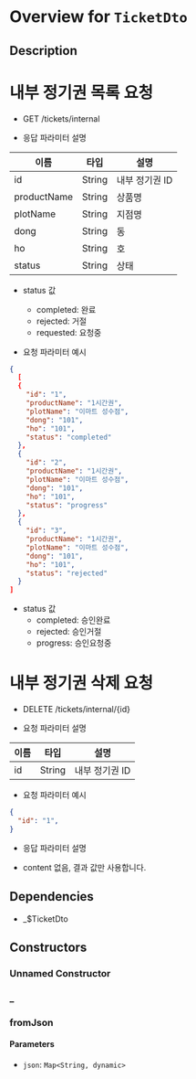 # Overview for `TicketDto`

## Description

# 내부 정기권 목록 요청

 - GET /tickets/internal

 - 응답 파라미터 설명

  |이름|타입|설명|
  |-|-|-|
  |id|String|내부 정기권 ID|
  |productName|String|상품명|
  |plotName|String|지점명|
  |dong|String|동|
  |ho|String|호|
  |status|String|상태|

 - status 값
   - completed: 완료
   - rejected: 거절
   - requested: 요청중

 - 요청 파라미터 예시

 ```json
 {
   [
   {
     "id": "1",
     "productName": "1시간권",
     "plotName": "이마트 성수점",
     "dong": "101",
     "ho": "101",
     "status": "completed"
   },
   {
     "id": "2",
     "productName": "1시간권",
     "plotName": "이마트 성수점",
     "dong": "101",
     "ho": "101",
     "status": "progress"
   },
   {
     "id": "3",
     "productName": "1시간권",
     "plotName": "이마트 성수점",
     "dong": "101",
     "ho": "101",
     "status": "rejected"
   }
 ]
 ```

 - status 값
   - completed: 승인완료
   - rejected: 승인거절
   - progress: 승인요청중

 # 내부 정기권 삭제 요청

 - DELETE /tickets/internal/{id}

 - 요청 파라미터 설명

  |이름|타입|설명|
  |-|-|-|
  |id|String|내부 정기권 ID|

 - 요청 파라미터 예시

 ```json
 {
   "id": "1",
 }
 ```

 - 응답 파라미터 설명

 - content 없음, 결과 값만 사용합니다.

## Dependencies

- _$TicketDto

## Constructors

### Unnamed Constructor


### _


### fromJson


#### Parameters

- `json`: `Map<String, dynamic>`
